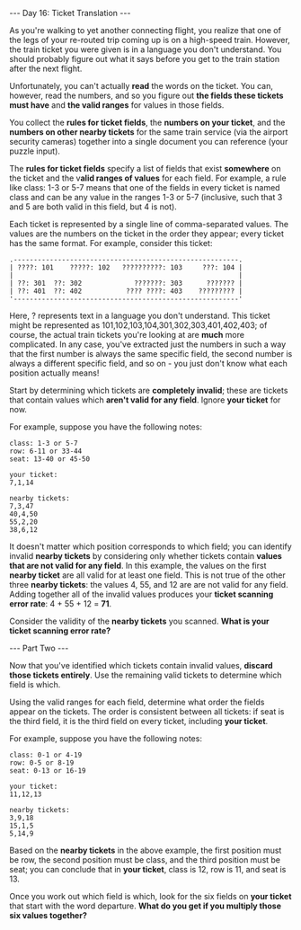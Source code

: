 --- Day 16: Ticket Translation ---

As you're walking to yet another connecting flight, you realize that one of the legs of your re-routed trip coming up is on a high-speed train. However, the train ticket you were given is in a language you don't understand. You should probably figure out what it says before you get to the train station after the next flight.

Unfortunately, you can't actually **read** the words on the ticket. You can, however, read the numbers, and so you figure out **the fields these tickets must have** and **the valid ranges** for values in those fields.

You collect the **rules for ticket fields**, the **numbers on your ticket**, and the **numbers on other nearby tickets** for the same train service (via the airport security cameras) together into a single document you can reference (your puzzle input).

The **rules for ticket fields** specify a list of fields that exist **somewhere** on the ticket and the v**alid ranges of values** for each field. For example, a rule like class: 1-3 or 5-7 means that one of the fields in every ticket is named class and can be any value in the ranges 1-3 or 5-7 (inclusive, such that 3 and 5 are both valid in this field, but 4 is not).

Each ticket is represented by a single line of comma-separated values. The values are the numbers on the ticket in the order they appear; every ticket has the same format. For example, consider this ticket:

```
.--------------------------------------------------------.
| ????: 101    ?????: 102   ??????????: 103     ???: 104 |
|                                                        |
| ??: 301  ??: 302             ???????: 303      ??????? |
| ??: 401  ??: 402           ???? ????: 403    ????????? |
'--------------------------------------------------------'
```

Here, ? represents text in a language you don't understand. This ticket might be represented as 101,102,103,104,301,302,303,401,402,403; of course, the actual train tickets you're looking at are **much** more complicated. In any case, you've extracted just the numbers in such a way that the first number is always the same specific field, the second number is always a different specific field, and so on - you just don't know what each position actually means!

Start by determining which tickets are **completely invalid**; these are tickets that contain values which **aren't valid for any field**. Ignore **your ticket** for now.

For example, suppose you have the following notes:

```
class: 1-3 or 5-7
row: 6-11 or 33-44
seat: 13-40 or 45-50

your ticket:
7,1,14

nearby tickets:
7,3,47
40,4,50
55,2,20
38,6,12
```

It doesn't matter which position corresponds to which field; you can identify invalid **nearby tickets** by considering only whether tickets contain **values that are not valid for any field**. In this example, the values on the first **nearby ticket** are all valid for at least one field. This is not true of the other three **nearby tickets**: the values 4, 55, and 12 are are not valid for any field. Adding together all of the invalid values produces your **ticket scanning error rate**: 4 + 55 + 12 = **71**.

Consider the validity of the **nearby tickets** you scanned. **What is your ticket scanning error rate?**

--- Part Two ---

Now that you've identified which tickets contain invalid values, **discard those tickets entirely**. Use the remaining valid tickets to determine which field is which.

Using the valid ranges for each field, determine what order the fields appear on the tickets. The order is consistent between all tickets: if seat is the third field, it is the third field on every ticket, including **your ticket**.

For example, suppose you have the following notes:

```
class: 0-1 or 4-19
row: 0-5 or 8-19
seat: 0-13 or 16-19

your ticket:
11,12,13

nearby tickets:
3,9,18
15,1,5
5,14,9
```

Based on the **nearby tickets** in the above example, the first position must be row, the second position must be class, and the third position must be seat; you can conclude that in **your ticket**, class is 12, row is 11, and seat is 13.

Once you work out which field is which, look for the six fields on **your ticket** that start with the word departure. **What do you get if you multiply those six values together?**
